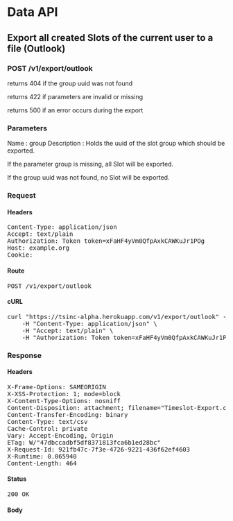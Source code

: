 # Data API

## Export all created Slots of the current user to a file (Outlook)

### POST /v1/export/outlook

returns 404 if the group uuid was not found

returns 422 if parameters are invalid or missing

returns 500 if an error occurs during the export

### Parameters

Name : group
Description : Holds the uuid of the slot group which should be exported.

If the parameter group is missing, all Slot will be exported.

If the group uuid was not found, no Slot will be exported.

### Request

#### Headers

<pre>Content-Type: application/json
Accept: text/plain
Authorization: Token token=xFaHF4yVm0QfpAxkCAWKuJr1POg
Host: example.org
Cookie: </pre>

#### Route

<pre>POST /v1/export/outlook</pre>

#### cURL

<pre class="request">curl &quot;https://tsinc-alpha.herokuapp.com/v1/export/outlook&quot; -d &#39;&#39; -X POST \
	-H &quot;Content-Type: application/json&quot; \
	-H &quot;Accept: text/plain&quot; \
	-H &quot;Authorization: Token token=xFaHF4yVm0QfpAxkCAWKuJr1POg&quot;</pre>

### Response

#### Headers

<pre>X-Frame-Options: SAMEORIGIN
X-XSS-Protection: 1; mode=block
X-Content-Type-Options: nosniff
Content-Disposition: attachment; filename=&quot;Timeslot-Export.csv&quot;
Content-Transfer-Encoding: binary
Content-Type: text/csv
Cache-Control: private
Vary: Accept-Encoding, Origin
ETag: W/&quot;47dbccadbf5df8371813fca6b1ed28bc&quot;
X-Request-Id: 921fb47c-7f3e-4726-9221-436f62ef4603
X-Runtime: 0.065940
Content-Length: 464</pre>

#### Status

<pre>200 OK</pre>

#### Body

```javascript

```
